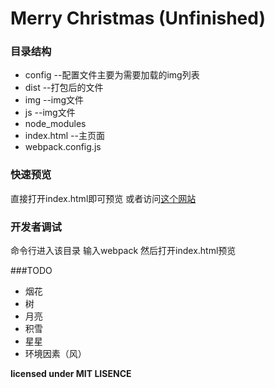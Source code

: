 # Merry Christmas (Unfinished)

### 目录结构

* config --配置文件主要为需要加载的img列表
* dist  --打包后的文件
* img  --img文件
* js --img文件
* node_modules 
* index.html --主页面
* webpack.config.js

### 快速预览
直接打开index.html即可预览
或者访问[这个网站](https://newnewking.github.io/MerryChristmas/)

### 开发者调试
命令行进入该目录 输入webpack
然后打开index.html预览

###TODO
* 烟花
* 树
* 月亮
* 积雪
* 星星
* 环境因素（风）


**licensed under MIT LISENCE**